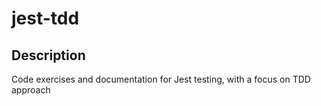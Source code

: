 # jest-tdd

## Description

Code exercises and documentation for Jest testing, with a focus on TDD approach
